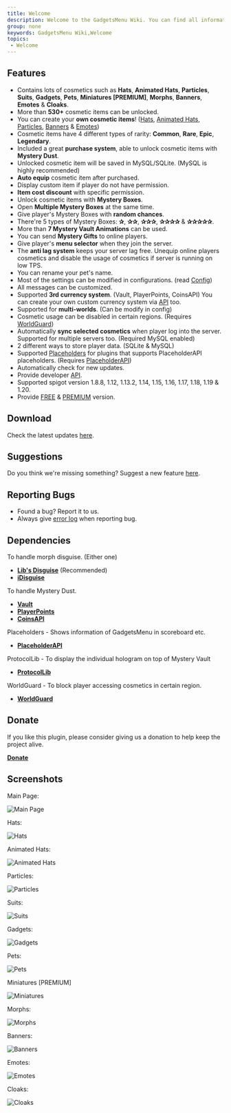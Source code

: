 ```yaml
---
title: Welcome
description: Welcome to the GadgetsMenu Wiki. You can find all information about the plugin here.
group: none
keywords: GadgetsMenu Wiki,Welcome
topics:
 - Welcome
---
```


## Features
- Contains lots of cosmetics such as **Hats**, **Animated Hats**, **Particles**, **Suits**, **Gadgets**, **Pets**, **Miniatures [PREMIUM]**, **Morphs**, **Banners**, **Emotes** & **Cloaks**.
- More than **530+** cosmetic items can be unlocked.
- You can create your **own cosmetic items**! ([Hats](../wiki/features/custom-cosmetic-items/custom-hats), [Animated Hats](../wiki/features/custom-cosmetic-items/custom-animated-hats), [Particles](../wiki/features/custom-cosmetic-items/custom-particles), [Banners](../wiki/features/custom-cosmetic-items/custom-banners) & [Emotes](../wiki/features/custom-cosmetic-items/custom-emotes))
- Cosmetic items have 4 different types of rarity: **Common**, **Rare**, **Epic**, **Legendary**.
- Included a great **purchase system**, able to unlock cosmetic items with **Mystery Dust**.
- Unlocked cosmetic item will be saved in MySQL/SQLite. (MySQL is highly recommended)
- **Auto equip** cosmetic item after purchased.
- Display custom item if player do not have permission.
- **Item cost discount** with specific permission.
- Unlock cosmetic items with **Mystery Boxes**.
- Open **Multiple Mystery Boxes** at the same time.
- Give player's Mystery Boxes with **random chances**.
- There're 5 types of Mystery Boxes: **✰**, **✰✰**, **✰✰✰**, **✰✰✰✰** & **✰✰✰✰✰**.
- More than **7 Mystery Vault Animations** can be used.
- You can send **Mystery Gifts** to online players.
- Give player's **menu selector** when they join the server.
- The **anti lag system** keeps your server lag free. Unequip online players cosmetics and disable the usage of cosmetics if server is running on low TPS.
- You can rename your pet's name.
- Most of the settings can be modified in configurations. (read [Config](../wiki/getting-started/configuration))
- All messages can be customized.
- Supported **3rd currency system**. (Vault, PlayerPoints, CoinsAPI) You can create your own custom currency system via [API](../wiki/developers/custom-economy-storage) too.
- Supported for **multi-worlds**. (Can be modify in config)
- Cosmetic usage can be disabled in certain regions. (Requires [WorldGuard](https://dev.bukkit.org/projects/worldguard))
- Automatically **sync selected cosmetics** when player log into the server. Supported for multiple servers too. (Required MySQL enabled)
- 2 different ways to store player data. (SQLite & MySQL)
- Supported [Placeholders](../wiki/setup/placeholders) for plugins that supports PlaceholderAPI placeholders. (Requires [PlaceholderAPI](../wiki/setup/placeholders))
- Automatically check for new updates.
- Provide developer [API](../wiki/developers/developer-api).
- Supported spigot version 1.8.8, 1.12, 1.13.2, 1.14, 1.15, 1.16, 1.17, 1.18, 1.19 & 1.20.
- Provide [FREE](https://www.spigotmc.org/resources/10885/) & [PREMIUM](https://www.spigotmc.org/resources/62831/) version.

## Download
Check the latest updates [here](https://www.spigotmc.org/resources/10885/history).

## Suggestions
Do you think we're missing something? Suggest a new feature [here](https://github.com/OnlyNoobDied/GadgetsMenu/issues).

## Reporting Bugs
 - Found a bug? Report it to us.
 - Always give [error log](https://pastebin.com/) when reporting bug.

## Dependencies

To handle morph disguise. (Either one)
 - **[Lib's Disguise](https://www.spigotmc.org/resources/libs-disguises.81/)** (Recommended)
 - **[iDisguise](https://www.spigotmc.org/resources/idisguise.5509/)**

To handle Mystery Dust.
 - **[Vault](https://www.spigotmc.org/resources/vault.41918/)**
 - **[PlayerPoints](https://dev.bukkit.org/projects/playerpoints)**
 - **[CoinsAPI](https://www.spigotmc.org/resources/coinsapi.35150/)**

Placeholders - Shows information of GadgetsMenu in scoreboard etc.
 - **[PlaceholderAPI](https://www.spigotmc.org/resources/placeholderapi.6245/)**

ProtocolLib - To display the individual hologram on top of Mystery Vault
 - **[ProtocolLib](https://www.spigotmc.org/resources/protocollib.1997/)**

WorldGuard - To block player accessing cosmetics in certain region.
 - **[WorldGuard](https://dev.bukkit.org/projects/worldguard)**

## Donate
If you like this plugin, please consider giving us a donation to help keep the project alive. </p>

**[Donate](https://paypal.me/zhenyie)**





## Screenshots
Main Page: </p>
![Main Page](https://i.imgur.com/IJCJob0.png)
<p> </p>

Hats: </p>
![Hats](https://i.imgur.com/qUZQLOT.png)
<p> </p>

Animated Hats: </p>
![Animated Hats](https://i.imgur.com/x05wjTZ.png)
<p> </p>

Particles: </p>
![Particles](https://i.imgur.com/aEodTtA.png)
<p> </p>

Suits: </p>
![Suits](https://i.imgur.com/GMJ8LEK.png)
<p> </p>

Gadgets: </p>
![Gadgets](https://i.imgur.com/B3MOYUK.png)
<p> </p>

Pets: </p>
![Pets](https://i.imgur.com/ZOgvULv.png)
<p> </p>

Miniatures [PREMIUM] </p>
![Miniatures](https://i.imgur.com/dqr0ZPX.png)
<p> </p>

Morphs: </p>
![Morphs](https://i.imgur.com/r5sM6YE.png)
<p> </p>

Banners: </p>
![Banners](https://i.imgur.com/xF0GpKF.png)
<p> </p>

Emotes: </p>
![Emotes](https://i.imgur.com/MibemIL.png)
<p> </p>

Cloaks: </p>
![Cloaks](https://i.imgur.com/5QVpIn4.png)